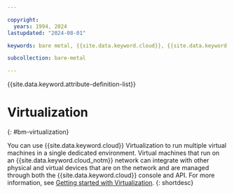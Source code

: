 ```yaml
---

copyright:
  years: 1994, 2024
lastupdated: "2024-08-01"

keywords: bare metal, {{site.data.keyword.cloud}}, {{site.data.keyword.cloud_notm}}

subcollection: bare-metal

---
```


{{site.data.keyword.attribute-definition-list}}

# Virtualization
{: #bm-virtualization}

You can use {{site.data.keyword.cloud}} Virtualization to run multiple virtual machines in a single dedicated environment. Virtual
machines that run on an {{site.data.keyword.cloud_notm}} network can integrate with other physical and virtual devices that are on the
network and are managed through both the {{site.data.keyword.cloud}} console and API. For more information, see
[Getting started with Virtualization](/docs/virtualization?topic=virtualization-getting-started).
{: shortdesc}
